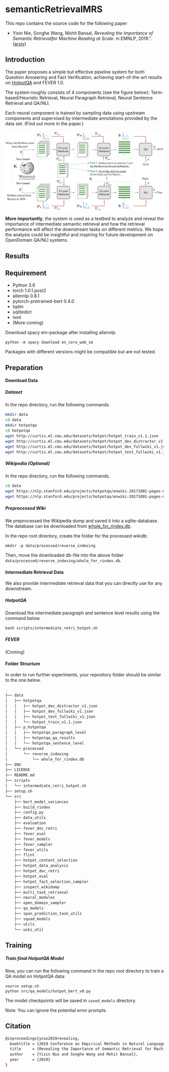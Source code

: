 # semanticRetrievalMRS
This repo contains the source code for the following paper 
* Yixin Nie, Songhe Wang, Mohit Bansal, *Revealing the Importance of Semantic Retrievalfor Machine Reading at Scale.* in EMNLP, 2019.". ([arxiv](http://arxiv.org/abs/1909.08041))

## Introduction
The paper proposes a simple but effective pipeline system for both Question Answering and Fact Verification, achieving start-of-the-art results on [HotpotQA](https://hotpotqa.github.io) and FEVER 1.0.

The system roughly consists of 4 components (see the figure below): Term-based/Heuristic Retrieval, Neural Paragraph Retrieval, Neural Sentence Retrieval and QA/NLI.

Each neural component is trained by sampling data using upstream components and supervised by intermediate annotations provided by the data set. (Find out more in the paper.)

![pipeline_figure](img/pipeline_figure.png "Pipeline System")


**More importantly**, the system is used as a testbed to analyze and reveal the importance of intermediate semantic retrieval and how the retrieval performance will affect the downstream tasks on different metrics.
We hope the analysis could be insightful and inspiring for future development on OpenDomain QA/NLI systems. 
## Results

## Requirement
* Python 3.6
* torch 1.0.1.post2
* allennlp 0.8.1
* pytorch-pretrained-bert 0.4.0
* tqdm
* sqlitedict
* lxml
* (More coming)

Download spacy em-package after installing allennlp.
```
python -m spacy download en_core_web_sm
```

Packages with different versions might be compatible but are not tested.

## Preparation
#### Download Data
##### Dataset
In the repo directory, run the following commands. 
```bash
mkdir data
cd data
mkdir hotpotqa
cd hotpotqa
wget http://curtis.ml.cmu.edu/datasets/hotpot/hotpot_train_v1.1.json
wget http://curtis.ml.cmu.edu/datasets/hotpot/hotpot_dev_distractor_v1.json
wget http://curtis.ml.cmu.edu/datasets/hotpot/hotpot_dev_fullwiki_v1.json
wget http://curtis.ml.cmu.edu/datasets/hotpot/hotpot_test_fullwiki_v1.json
```
##### Wikipedia (Optional)
In the repo directory, run the following commands. 
```bash
cd data
wget https://nlp.stanford.edu/projects/hotpotqa/enwiki-20171001-pages-meta-current-withlinks-processed.tar.bz2
wget https://nlp.stanford.edu/projects/hotpotqa/enwiki-20171001-pages-meta-current-withlinks-abstracts.tar.bz2
```

##### Preprocessed Wiki
We preprocessed the Wikipedia dump and saved it into a sqlite-database.
The database can be downloaded from [whole_for_rindex.db](https://drive.google.com/file/d/10sekXDgoFUN42fOCL3Lpcn47Jc7cJ8y-/view?usp=sharing).

In the repo root directory, create the folder for the processed wikidb:
```
mkdir -p data/processed/reverse_indexing
```
Then, move the downloaded db-file into the above folder `data/processed/reverse_indexing/whole_for_rindex.db`.

#### Intermediate Retrieval Data
We also provide intermediate retrieval data that you can directly use for any downstream.

##### HotpotQA
Download the intermediate paragraph and sentence level results using the command below.
```
bash scripts/intermediate_retri_hotpot.sh
```
##### FEVER
(Coming)

#### Folder Structure
In order to run further experiments, your repository folder should be similar to the one below.
```bash
.
├── data
│   ├── hotpotqa
│   │   ├── hotpot_dev_distractor_v1.json
│   │   ├── hotpot_dev_fullwiki_v1.json
│   │   ├── hotpot_test_fullwiki_v1.json
│   │   └── hotpot_train_v1.1.json
│   ├── p_hotpotqa
│   │   ├── hotpotqa_paragraph_level
│   │   ├── hotpotqa_qa_results
│   │   └── hotpotqa_sentence_level
│   └── processed
│       └── reverse_indexing
│           └── whole_for_rindex.db
├── ENV
├── LICENSE
├── README.md
├── scripts
│   └── intermediate_retri_hotpot.sh
├── setup.sh
└── src
    ├── bert_model_variances
    ├── build_rindex
    ├── config.py
    ├── data_utils
    ├── evaluation
    ├── fever_doc_retri
    ├── fever_eval
    ├── fever_models
    ├── fever_sampler
    ├── fever_utils
    ├── flint
    ├── hotpot_content_selection
    ├── hotpot_data_analysis
    ├── hotpot_doc_retri
    ├── hotpot_eval
    ├── hotpot_fact_selection_sampler
    ├── inspect_wikidump
    ├── multi_task_retrieval
    ├── neural_modules
    ├── open_domain_sampler
    ├── qa_models
    ├── span_prediction_task_utils
    ├── squad_models
    ├── utils
    └── wiki_util
```

## Training
##### Train final HotpotQA Model
Now, you can run the following command in the repo root directory to train a QA model on HotpotQA data:
```
source setup.sh
python src/qa_models/hotpot_bert_v0.py
```

The model checkpoints will be saved in `saved_models` directory.

Note: You can ignore the potential error prompts.



## Citation
```bash
@inproceedings{ynie2019revealing,
  booktitle = {2019 Conference on Empirical Methods in Natural Language Processing and 9th International Joint Conference on Natural Language Processing ({EMNLP-IJCNLP})},
  title     = {Revealing the Importance of Semantic Retrieval for Machine Reading at Scale},
  author    = {Yixin Nie and Songhe Wang and Mohit Bansal},
  year      = {2019}
}
```
